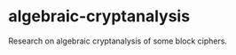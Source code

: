 algebraic-cryptanalysis
=======================

Research on algebraic cryptanalysis of some block ciphers.
